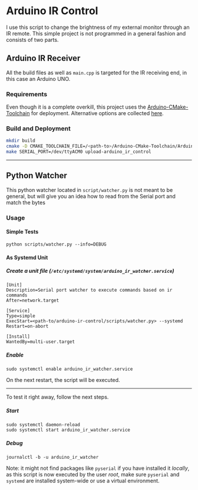 # Arduino IR Control

I use this script to change the brightness of my external monitor through an IR remote.
This simple project is not programmed in a general fashion and consists of two parts.

## Arduino IR Receiver

All the build files as well as `main.cpp` is targeted for the IR receiving end, in this case an Arduino UNO.

### Requirements

Even though it is a complete overkill, this project uses the [Arduino-CMake-Toolchain](https://github.com/a9183756-gh/Arduino-CMake-Toolchain/) for deployment.
Alternative options are collected [here](https://wiki.archlinux.org/title/Arduino).

### Build and Deployment
```sh
mkdir build
cmake -D CMAKE_TOOLCHAIN_FILE=/<path-to>/Arduino-CMake-Toolchain/Arduino-toolchain.cmake -D ARDUINO_BOARD_OPTIONS_FILE=/<path-to>/arduino-ir-control/BoardOptions.cmake ..
make SERIAL_PORT=/dev/ttyACM0 upload-arduino_ir_control
```

---

## Python Watcher

This python watcher located in `script/watcher.py` is not meant to be general, but will give you an idea how to read from the Serial port and match the bytes 

### Usage

#### Simple Tests

```
python scripts/watcher.py --info=DEBUG
```

#### As Systemd Unit

##### Create a unit file (`/etc/systemd/system/arduino_ir_watcher.service`) 

```
[Unit]
Description=Serial port watcher to execute commands based on ir commands
After=network.target

[Service]
Type=simple
ExecStart=<path-to/arduino-ir-control/scripts/watcher.py> --systemd
Restart=on-abort

[Install]
WantedBy=multi-user.target
```

##### Enable

```
sudo systemctl enable arduino_ir_watcher.service
```

On the next restart, the script will be executed.

---

To test it right away, follow the next steps.

##### Start

```
sudo systemctl daemon-reload
sudo systemctl start arduino_ir_watcher.service
```

##### Debug 

```
journalctl -b -u arduino_ir_watcher
```

Note: it might not find packages like `pyserial` if you have installed it *locally*, as this script is now executed by the user *root*, make sure `pyserial` and `systemd` are installed system-wide or use a virtual environment.
